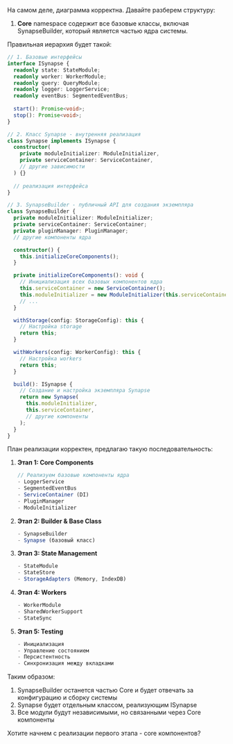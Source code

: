 На самом деле, диаграмма корректна. Давайте разберем структуру:

1. **Core** namespace содержит все базовые классы, включая SynapseBuilder, который является частью ядра системы.

Правильная иерархия будет такой:

```typescript
// 1. Базовые интерфейсы
interface ISynapse {
  readonly state: StateModule;
  readonly worker: WorkerModule;
  readonly query: QueryModule;
  readonly logger: LoggerService;
  readonly eventBus: SegmentedEventBus;
  
  start(): Promise<void>;
  stop(): Promise<void>;
}

// 2. Класс Synapse - внутренняя реализация
class Synapse implements ISynapse {
  constructor(
    private moduleInitializer: ModuleInitializer,
    private serviceContainer: ServiceContainer,
    // другие зависимости
  ) {}
  
  // реализация интерфейса
}

// 3. SynapseBuilder - публичный API для создания экземпляра
class SynapseBuilder {
  private moduleInitializer: ModuleInitializer;
  private serviceContainer: ServiceContainer;
  private pluginManager: PluginManager;
  // другие компоненты ядра

  constructor() {
    this.initializeCoreComponents();
  }

  private initializeCoreComponents(): void {
    // Инициализация всех базовых компонентов ядра
    this.serviceContainer = new ServiceContainer();
    this.moduleInitializer = new ModuleInitializer(this.serviceContainer);
    // ...
  }

  withStorage(config: StorageConfig): this {
    // Настройка storage
    return this;
  }

  withWorkers(config: WorkerConfig): this {
    // Настройка workers
    return this;
  }

  build(): ISynapse {
    // Создание и настройка экземпляра Synapse
    return new Synapse(
      this.moduleInitializer,
      this.serviceContainer,
      // другие компоненты
    );
  }
}
```

План реализации корректен, предлагаю такую последовательность:

1. **Этап 1: Core Components**
   ```typescript
   // Реализуем базовые компоненты ядра
   - LoggerService
   - SegmentedEventBus
   - ServiceContainer (DI)
   - PluginManager
   - ModuleInitializer
   ```

2. **Этап 2: Builder & Base Class**
   ```typescript
   - SynapseBuilder
   - Synapse (базовый класс)
   ```

3. **Этап 3: State Management**
   ```typescript
   - StateModule
   - StateStore
   - StorageAdapters (Memory, IndexDB)
   ```

4. **Этап 4: Workers**
   ```typescript
   - WorkerModule
   - SharedWorkerSupport
   - StateSync
   ```

5. **Этап 5: Testing**
   ```typescript
   - Инициализация
   - Управление состоянием
   - Персистентность
   - Синхронизация между вкладками
   ```

Таким образом:
1. SynapseBuilder останется частью Core и будет отвечать за конфигурацию и сборку системы
2. Synapse будет отдельным классом, реализующим ISynapse
3. Все модули будут независимыми, но связанными через Core компоненты

Хотите начнем с реализации первого этапа - core компонентов?
